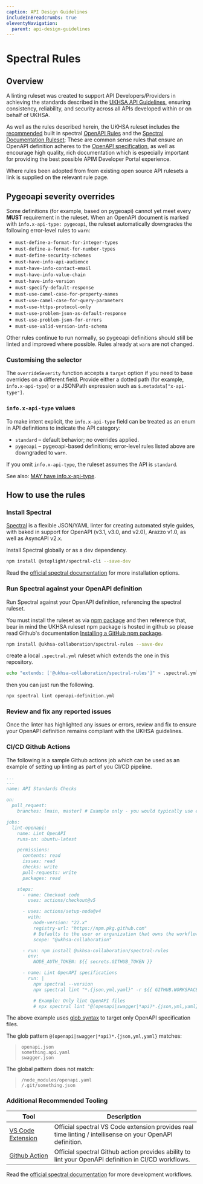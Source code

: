 ```yaml
---
caption: API Design Guidelines
includeInBreadcrumbs: true
eleventyNavigation:
  parent: api-design-guidelines
---
```


# Spectral Rules

## Overview

A linting ruleset was created to support API Developers/Providers in achieving the standards described in the [UKHSA API Guidelines][1], ensuring consistency, reliability, and security across all APIs developed within or on behalf of UKHSA.

As well as the rules described herein, the UKHSA ruleset includes the [recommended][2] built in spectral [OpenAPI Rules][3] and the [Spectral Documentation Ruleset][4]; These are common sense rules that ensure an OpenAPI definition adheres to the [OpenAPI specification][5], as well as encourage high quality, rich documentation which is especially important for providing the best possible APIM Developer Portal experience.

Where rules been adopted from from existing open source API rulesets a link is supplied on the relevant rule page.

## Pygeoapi severity overrides

Some definitions (for example, based on pygeoapi) cannot yet meet every **MUST** requirement in the ruleset. When an OpenAPI document is marked with `info.x-api-type: pygeoapi`, the ruleset automatically downgrades the following error-level rules to `warn`:

- `must-define-a-format-for-integer-types`
- `must-define-a-format-for-number-types`
- `must-define-security-schemes`
- `must-have-info-api-audience`
- `must-have-info-contact-email`
- `must-have-info-value-chain`
- `must-have-info-version`
- `must-specify-default-response`
- `must-use-camel-case-for-property-names`
- `must-use-camel-case-for-query-parameters`
- `must-use-https-protocol-only`
- `must-use-problem-json-as-default-response`
- `must-use-problem-json-for-errors`
- `must-use-valid-version-info-schema`

Other rules continue to run normally, so pygeoapi definitions should still be linted and improved where possible. Rules already at `warn` are not changed.

### Customising the selector

The `overrideSeverity` function accepts a `target` option if you need to base overrides on a different field. Provide either a dotted path (for example, `info.x-api-type`) or a JSONPath expression such as `$.metadata["x-api-type"]`.

### `info.x-api-type` values

To make intent explicit, the `info.x-api-type` field can be treated as an enum in API definitions to indicate the API category:

- `standard` – default behavior; no overrides applied.
- `pygeoapi` – pygeoapi-based definitions; error-level rules listed above are downgraded to `warn`.

If you omit `info.x-api-type`, the ruleset assumes the API is `standard`.

See also: [MAY have info.x-api-type][6].

## How to use the rules

### Install Spectral

[Spectral][7] is a flexible JSON/YAML linter for creating automated style guides, with baked in support for OpenAPI (v3.1, v3.0, and v2.0), Arazzo v1.0, as well as AsyncAPI v2.x.

Install Spectral globally or as a dev dependency.

```sh
npm install @stoplight/spectral-cli --save-dev
```

Read the [official spectral documentation][8] for more installation options.

### Run Spectral against your OpenAPI definition

Run Spectral against your OpenAPI definition, referencing the spectral ruleset.

You must install the ruleset as via [npm package][9] and then reference that, bear in mind the UKHSA ruleset npm package is hosted in github so please read Github's documentation [Installing a GitHub npm package][10].

```sh
npm install @ukhsa-collaboration/spectral-rules --save-dev
```

create a local `.spectral.yml` ruleset which extends the one in this repository.

```bash
echo "extends: ['@ukhsa-collaboration/spectral-rules']" > .spectral.yml
```

then you can just run the following.

```sh
npx spectral lint openapi-definition.yml
```

### Review and fix any reported issues

Once the linter has highlighted any issues or errors, review and fix to ensure your OpenAPI definition remains compliant with the UKHSA guidelines.

### CI/CD Github Actions

The following is a sample Github actions job which can be used as an example of setting up linting as part of you CI/CD pipeline.

```yaml
...
---
name: API Standards Checks

on:
  pull_request:
    branches: [main, master] # Example only - you would typically use either 'main' or 'master', not both

jobs:
  lint-openapi:
    name: Lint OpenAPI
    runs-on: ubuntu-latest

    permissions:
      contents: read
      issues: read
      checks: write
      pull-requests: write
      packages: read

    steps:
      - name: Checkout code
        uses: actions/checkout@v5

      - uses: actions/setup-node@v4
        with:
          node-version: "22.x"
          registry-url: "https://npm.pkg.github.com"
          # Defaults to the user or organization that owns the workflow file
          scope: "@ukhsa-collaboration"

      - run: npm install @ukhsa-collaboration/spectral-rules
        env:
          NODE_AUTH_TOKEN: ${{ secrets.GITHUB_TOKEN }}

      - name: Lint OpenAPI specifications
        run: |
          npx spectral --version
          npx spectral lint "*.{json,yml,yaml}" -r ${{ GITHUB.WORKSPACE }}/node_modules/@ukhsa-collaboration/spectral-rules/.spectral.yaml -f github-actions

          # Example: Only lint OpenAPI files
          # npx spectral lint "@(openapi|swagger|*api)*.{json,yml,yaml}" -r ${{ GITHUB.WORKSPACE }}/node_modules/@ukhsa-collaboration/spectral-rules/.spectral.yaml -f github-actions
```

The above example uses [glob syntax][11] to target only OpenAPI specification files.

The glob pattern `@(openapi|swagger|*api)*.{json,yml,yaml}` matches:

> ```text
> openapi.json
> something.api.yaml
> swagger.json
> ```

The global pattern does not match:

> ```text
> /node_modules/openapi.yaml
> /.git/something.json
> ```

### Additional Recommended Tooling

| Tool | Description |
| - | - |
| [VS Code Extension][12] | Official spectral VS Code extension provides real time linting / intellisense on your OpenAPI definition. |
| [Github Action][13] | Official spectral Github action provides ability to lint your OpenAPI definition in CI/CD workflows. |

Read the [official spectral documentation][14] for more development workflows.

[1]: ../api-guidelines/index.md
[2]: https://docs.stoplight.io/docs/spectral/0a73453054745-recommended-or-all
[3]: https://docs.stoplight.io/docs/spectral/4dec24461f3af-open-api-rules
[4]: https://github.com/stoplightio/spectral-documentation
[5]: https://swagger.io/specification/
[6]: may/may-have-info-x-api-type.md
[7]: https://docs.stoplight.io/docs/spectral
[8]: https://docs.stoplight.io/docs/spectral/b8391e051b7d8-installation
[9]: https://meta.stoplight.io/docs/spectral/7895ff1196448-sharing-and-distributing-rulesets#npm
[10]: https://docs.github.com/en/packages/working-with-a-github-packages-registry/working-with-the-npm-registry#installing-a-package
[11]: https://github.com/mrmlnc/fast-glob
[12]: https://marketplace.visualstudio.com/items?itemName=stoplight.spectral
[13]: https://github.com/marketplace/actions/spectral-linting
[14]: https://docs.stoplight.io/docs/spectral/ecaa0fd8a950d-workflows
